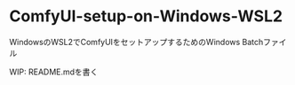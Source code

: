 # ComfyUI-setup-on-Windows-WSL2
WindowsのWSL2でComfyUIをセットアップするためのWindows Batchファイル

WIP: README.mdを書く
